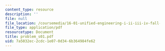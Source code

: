 ```yaml
---
content_type: resource
description: ''
file: null
file_location: /coursemedia/16-01-unified-engineering-i-ii-iii-iv-fall-2005-spring-2006/7a5032ec2cdc1e070d346b364984fe62_problem_s01.pdf
file_type: application/pdf
resourcetype: Document
title: problem_s01.pdf
uid: 7a5032ec-2cdc-1e07-0d34-6b364984fe62
---
```

